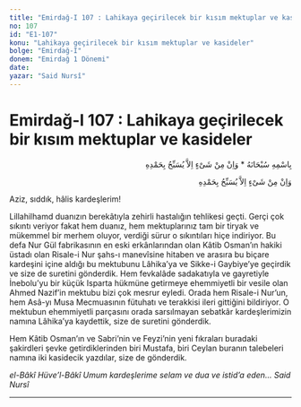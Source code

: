 ```yaml
---
title: "Emirdağ-I 107 : Lahikaya geçirilecek bir kısım mektuplar ve kasideler"
no: 107
id: "E1-107"
konu: "Lahikaya geçirilecek bir kısım mektuplar ve kasideler"
bolge: "Emirdağ-I"
donem: "Emirdağ 1 Dönemi"
date: 
yazar: "Said Nursî"
---
```


# Emirdağ-I 107 : Lahikaya geçirilecek bir kısım mektuplar ve kasideler

<p class="arabic" dir="rtl" title="Meal: “Subhân Allah’ın adıyla” * “Hiçbir şey yoktur ki O'nu hamd ile tesbih etmesin” [İsrâ 17:44]">بِاسْمِهِ سُبْحَانَهُ * وَاِنْ مِنْ شَىْءٍ اِلاَّ يُسَبِّحُ بِحَمْدِهِ</p>

<p class="arabic" dir="rtl" title="Meal: “Hiçbir şey yoktur ki O'nu hamd ile tesbih etmesin” [İsrâ Sûresi, 17:44]">وَاِنْ مِنْ شَىْءٍ اِلاَّ يُسَبِّحُ بِحَمْدِهِ</p>

Aziz, sıddık, hâlis kardeşlerim!

Lillahilhamd duanızın berekâtıyla zehirli hastalığın tehlikesi geçti. Gerçi çok sıkıntı veriyor fakat hem duanız, hem mektuplarınız tam bir tiryak ve mükemmel bir merhem oluyor, verdiği sürur o sıkıntıları hiçe indiriyor. Bu defa Nur Gül fabrikasının en eski erkânlarından olan Kâtib Osman’ın hakiki üstadı olan Risale-i Nur şahs-ı manevîsine hitaben ve arasıra bu biçare kardeşini içine aldığı bu mektubunu Lâhika’ya ve Sikke-i Gaybiye’ye geçirdik ve size de suretini gönderdik. Hem fevkalâde sadakatıyla ve gayretiyle İnebolu’yu bir küçük Isparta hükmüne getirmeye ehemmiyetli bir vesile olan Ahmed Nazif’in mektubu bizi çok mesrur eyledi. Orada hem Risale-i Nur’un, hem Asâ-yı Musa Mecmuasının fütuhatı ve terakkisi ileri gittiğini bildiriyor. O mektubun ehemmiyetli parçasını orada sarsılmayan sebatkâr kardeşlerimizin namına Lâhika’ya kaydettik, size de suretini gönderdik.

Hem Kâtib Osman’ın ve Sabri’nin ve Feyzi’nin yeni fıkraları buradaki şakirdleri şevke getirdiklerinden biri Mustafa, biri Ceylan buranın talebeleri namına iki kasidecik yazdılar, size de gönderdik.

*el-Bâkî Hüve’l-Bâkî*
*Umum kardeşlerime selam ve dua ve istid’a eden...*
*Said Nursî*

***
